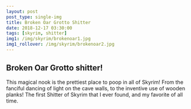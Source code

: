```yaml
---
layout: post
post_type: single-img
title: Broken Oar Grotto Shitter
date: 2018-12-17 03:30:00
tags: [skyrim, shitter]
img1: /img/skyrim/brokenoar1.jpg
img1_rollover: /img/skyrim/brokenoar2.jpg
---
```

## Broken Oar Grotto shitter!

This magical nook is the prettiest place to poop in all of Skyrim! From the fanciful dancing of light on the cave walls, to the inventive use of wooden planks! The first Shitter of Skyrim that I ever found, and my favorite of all time.
